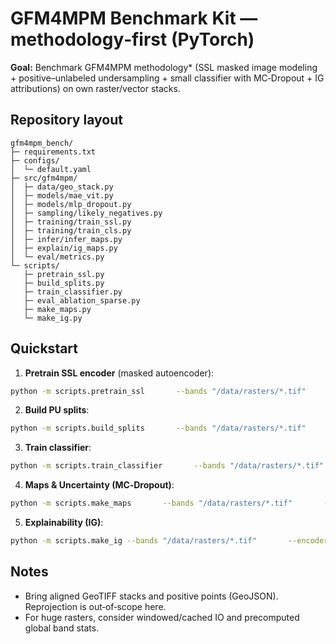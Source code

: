 # GFM4MPM Benchmark Kit — methodology‑first (PyTorch)

**Goal:** Benchmark GFM4MPM methodology* (SSL masked image modeling + positive–unlabeled undersampling + small classifier with MC‑Dropout + IG attributions) on own raster/vector stacks.

## Repository layout
```
gfm4mpm_bench/
├─ requirements.txt
├─ configs/
│  └─ default.yaml
├─ src/gfm4mpm/
│  ├─ data/geo_stack.py
│  ├─ models/mae_vit.py
│  ├─ models/mlp_dropout.py
│  ├─ sampling/likely_negatives.py
│  ├─ training/train_ssl.py
│  ├─ training/train_cls.py
│  ├─ infer/infer_maps.py
│  ├─ explain/ig_maps.py
│  └─ eval/metrics.py
└─ scripts/
   ├─ pretrain_ssl.py
   ├─ build_splits.py
   ├─ train_classifier.py
   ├─ eval_ablation_sparse.py
   ├─ make_maps.py
   └─ make_ig.py
```

## Quickstart
1) **Pretrain SSL encoder** (masked autoencoder):
```bash
python -m scripts.pretrain_ssl       --bands "/data/rasters/*.tif"       --out ./work/ssl       --patch 32 --epochs 30
```

2) **Build PU splits**:
```bash
python -m scripts.build_splits       --bands "/data/rasters/*.tif"       --pos_geojson deposits.geojson       --encoder ./work/ssl/mae_encoder.pth       --out ./work/splits       --filter_top_pct 0.10 --negs_per_pos 5
```

3) **Train classifier**:
```bash
python -m scripts.train_classifier       --bands "/data/rasters/*.tif"       --splits ./work/splits/splits.json       --encoder ./work/ssl/mae_encoder.pth       --epochs 60
```

4) **Maps & Uncertainty (MC‑Dropout)**:
```bash
python -m scripts.make_maps       --bands "/data/rasters/*.tif"       --encoder ./work/ssl/mae_encoder.pth       --mlp mlp_classifier.pth       --out ./work/prospectivity       --patch 32 --stride 16 --passes 30
```

5) **Explainability (IG)**:
```bash
python -m scripts.make_ig --bands "/data/rasters/*.tif"       --encoder ./work/ssl/mae_encoder.pth --mlp mlp_classifier.pth       --row 12345 --col 67890 --patch 32
```

## Notes
- Bring aligned GeoTIFF stacks and positive points (GeoJSON). Reprojection is out‑of‑scope here.
- For huge rasters, consider windowed/cached IO and precomputed global band stats.
